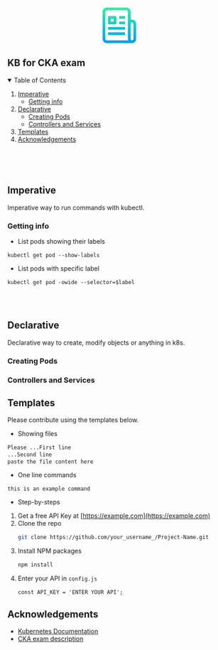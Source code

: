 <!-- PROJECT LOGO -->
<br />
<p align="center">
    <a href="#kb-for-cka-exam">
    <img src="images/logo.png" alt="Logo" width="80" height="80">
    </a>

<!-- Main -->
## KB for CKA exam



<!-- TABLE OF CONTENTS -->
<details open="open">
  <summary>Table of Contents</summary>
  <ol>
    <li>
      <a href="#imperative">Imperative</a>
      <ul>
        <li><a href="#getting-info">Getting info</a></li>
      </ul>
    </li>
    <li>
      <a href="#getting-started">Declarative</a>
      <ul>
        <li><a href="#creating-pods">Creating Pods</a></li>
        <li><a href="#controllers-and-services">Controllers and Services</a></li>
      </ul>
    </li>
    <li><a href="#templates">Templates</a></li>
      <li><a href="#acknowledgements">Acknowledgements</a></li>
  </ol>
</details>

<br />
<br />
<br />

<!-- Imperative -->
## Imperative


Imperative way to run commands with kubectl.


### Getting info

* List pods showing their labels
<pre><code>kubectl get pod --show-labels</code></pre>

* List pods with specific label
<pre><code>kubectl get pod -owide --selector=$label</code></pre>





<br />
<br />

<!-- Declarative -->
## Declarative
Declarative way to create, modify objects or anything in k8s.

### Creating Pods



### Controllers and Services


## Templates
Please contribute using the templates below.
* Showing files
<pre><code>Please ...First line
...Second line
paste the file content here
</code></pre>

* One line commands
<pre><code>this is an example command</code></pre>

* Step-by-steps
1. Get a free API Key at [https://example.com](https://example.com)
2. Clone the repo
   ```sh
   git clone https://github.com/your_username_/Project-Name.git
   ```
3. Install NPM packages
   ```sh
   npm install
   ```
4. Enter your API in `config.js`
   ```JS
   const API_KEY = 'ENTER YOUR API';
   ```



<!-- ACKNOWLEDGEMENTS -->
## Acknowledgements
* [Kubernetes Documentation](https://kubernetes.io/docs/reference/kubectl/cheatsheet/)
* [CKA exam description](https://www.cncf.io/certification/cka/)
